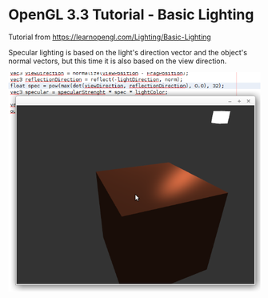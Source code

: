 # OpenGL 3.3 Tutorial - Basic Lighting

Tutorial from https://learnopengl.com/Lighting/Basic-Lighting

Specular lighting is based on the light's direction vector and the object's normal vectors, but this time it is also based on the view direction.

![alt text](https://github.com/tapin13/openGL-3-3-examples/blob/master/tutorial83_specular_lighting/Screenshot.png)

